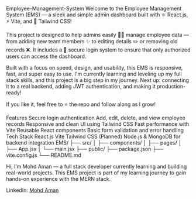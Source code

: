 Employee-Management-System
Welcome to the Employee Management System (EMS) — a sleek and simple admin dashboard built with ⚛️ React.js, ⚡ Vite, and 🎨 Tailwind CSS!

This project is designed to help admins easily 🧑‍💼 manage employee data — from adding new team members ✨ to editing details ✏️ or removing old records ❌. It includes a 🔐 secure login system to ensure that only authorized users can access the dashboard.

Built with a focus on speed, design, and usability, this EMS is responsive, fast, and super easy to use.
I'm currently learning and leveling up my full stack skills, and this project is a big step in my journey. Next up: connecting it to a real backend, adding JWT authentication, and making it production-ready!

If you like it, feel free to ⭐ the repo and follow along as I grow!

Features
Secure login authentication
Add, edit, delete, and view employee records
Responsive and clean UI using Tailwind CSS
Fast performance with Vite
Reusable React components
Basic form validation and error handling
Tech Stack
React.js
Vite
Tailwind CSS
(Planned) Node.js & MongoDB for backend integration
EMS/ ├── src/ │ ├── components/ │ ├── pages/ │ ├── App.jsx │ └── main.jsx ├── public/ ├── package.json ├── vite.config.js └── README.md

Hi, I’m Mohd Aman — a full stack developer currently learning and building real-world projects. This EMS project is part of my learning journey to gain hands-on experience with the MERN stack.

LinkedIn: [Mohd Aman]([url](https://www.linkedin.com/in/mohd-aman3128/))
